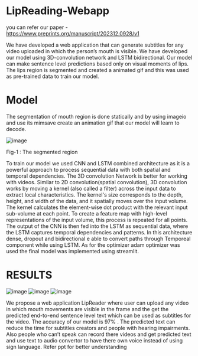 # LipReading-Webapp
you can refer our paper - https://www.preprints.org/manuscript/202312.0928/v1

We have developed a web application that can generate subtitles for any video uploaded in which the person’s mouth is visible.  We have developed our model using 3D-convolution network and LSTM bidirectional. Our model can make sentence level predictions based only on visual moments of lips. The lips region is segmented and created a animated gif and this was used as pre-trained data to train our model.

# Model
The segmentation of mouth region is done statically and by using imageio and use its mimsave  create an animation gif that our model will learn to decode.

 ![image](https://github.com/user-attachments/assets/80265fd6-2004-4799-b5f5-bafee888d3f1)

Fig-1 : The segmented region

To train our model we used CNN and LSTM	 combined architecture as it is a powerful approach to process sequential data with both spatial and temporal dependencies. The 3D convolution Network is better for working with videos. Similar to 2D convolution(spatial convolution), 3D convolution works by moving a kernel (also called a filter) across the input data to extract local characteristics. The kernel's size corresponds to the depth, height, and width of the data, and it spatially moves over the input volume. The kernel calculates the element-wise dot product with the relevant input sub-volume at each point. To create a feature map with high-level representations of the input volume, this process is repeated for all points. The output of the CNN is then fed into the LSTM as sequential data, where the LSTM captures temporal dependencies and patterns. In this architecture dense, dropout and bidirectional e able to convert paths through Temporeal component while using LSTM. As for the optimizer adam optimizer was used the final model was implemented using streamlit.

# RESULTS
![image](https://github.com/user-attachments/assets/e5d9e65e-40f8-4f0e-b32f-4f312d48987f)
![image](https://github.com/user-attachments/assets/ea508071-5e50-4f30-9805-c54261a06016)
![image](https://github.com/user-attachments/assets/b4eb1e01-d517-4740-a82f-fec5f82800b5)

We propose a web application LipReader where user can upload any video in which mouth movements are visible in the frame and the get the predicted end-to-end sentence level text which can be used as subtitles for the video. The accuracy of our model is 97% . The predicted text can reduce the time for subtitles creators and people with hearing impairments. Also people who can’t speak can record there videos and get predicted text and use text to audio convertor to have there own voice instead of using sign language. 
Refer ppt for better understanding
